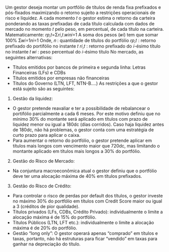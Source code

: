 Um gestor deseja montar um portfólio de títulos de renda fixa prefixados e pós-fixados maximizando o retorno sujeito a restrições operacionais de risco e liquidez.
A cada momento 𝑡 o gestor estima o retorno da carteira ponderando as taxas prefixadas de cada título calculada com dados de mercado no momento 𝑡 pelo peso, em percentual, de cada título na carteira.
Matematicamente: 𝑟𝑝,𝑡=Σ𝑟𝑖,𝑡.𝑤𝑖𝑛𝑖=1
A soma dos pesos (𝑤𝑖) tem que somar 100% Σ𝑤𝑖=1𝑛𝑖=1
Onde,
𝑛 : quantidade de títulos do portfólio
𝑟𝑝,𝑡 : retorno prefixado do portifólio no instante 𝑡
𝑟𝑖,𝑡 : retorno prefixado do 𝑖-ésimo título no instante 𝑡
𝑤𝑖 : peso percentual do 𝑖-ésimo título
No mercado, as seguintes alternativas:
- Títulos emitidos por bancos de primeira e segunda linha: Letras Financeiras (LFs) e CDBs
- Títulos emitidos por empresas não financeiras
- Títulos do Governo (LTN, LFT, NTN-B....)
As restrições a que o gestor está sujeito são as seguintes:
1) Gestão da liquidez:
- O gestor pretende reavaliar e ter a possibilidade de rebalancear o portifólio parcialmente a cada 6 meses. Por este motivo definiu que no mínimo 30% do montante será aplicado em títulos com prazo de liquidez menor ou igual a 180dc (dias corridos). Caso haja liquidez antes de 180dc, não há problemas, o gestor conta com uma estratégia de curto prazo para aplicar o caixa.
- Para aumentar o retorno do portfólio, o gestor pretende aplicar em títulos mais longos com vencimento maior que 720dc, mas limitando o montante aplicado em títulos mais longos a 30% do portfólio.
2) Gestão do Risco de Mercado:
- Na conjuntura macroeconômica atual o gestor definiu que o portfólio deve ter uma alocação máxima de 40% em títulos prefixados.
3) Gestão do Risco de Crédito:
- Para controlar o risco de perdas por default dos títulos, o gestor investe no máximo 30% do portfólio em títulos com Credit Score maior ou igual a 3 (créditos de pior qualidade).
- Títulos privados (LFs, CDBs, Crédito Privado): individualmente o limite a alocação máxima é de 15% do portfólio.
- Títulos Públicos (LTN, LFT etc.): individualmente o limite a alocação máxima é de 20% do portfólio.
- Gestão “long only”: O gestor operará apenas “comprado” em títulos e taxas, portanto, não há estruturas para ficar “vendido” em taxas para ganhar na depreciação do título.
